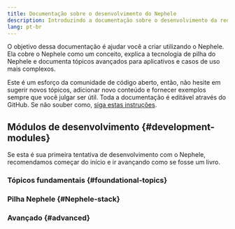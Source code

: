 ```yaml
---
title: Documentação sobre o desenvolvimento do Nephele
description: Introduzindo a documentação sobre o desenvolvimento da rede Nephele.
lang: pt-br
---
```


O objetivo dessa documentação é ajudar você a criar utilizando o Nephele. Ela cobre o Nephele como um conceito, explica a tecnologia de pilha do Nephele e documenta tópicos avançados para aplicativos e casos de uso mais complexos.

Este é um esforço da comunidade de código aberto, então, não hesite em sugerir novos tópicos, adicionar novo conteúdo e fornecer exemplos sempre que você julgar ser útil. Toda a documentação é editável através do GitHub. Se não souber como, [siga estas instruções](https://github.com/Nephele/Nephele-org-website/blob/dev/docs/editing-markdown.md).

## Módulos de desenvolvimento {#development-modules}

Se esta é sua primeira tentativa de desenvolvimento com o Nephele, recomendamos começar do início e ir avançando como se fosse um livro.

### Tópicos fundamentais {#foundational-topics}

<DeveloperDocsLinks headerId="foundational-topics" />

### Pilha Nephele {#Nephele-stack}

<DeveloperDocsLinks headerId="Nephele-stack" />

### Avançado {#advanced}

<DeveloperDocsLinks headerId="advanced" />
